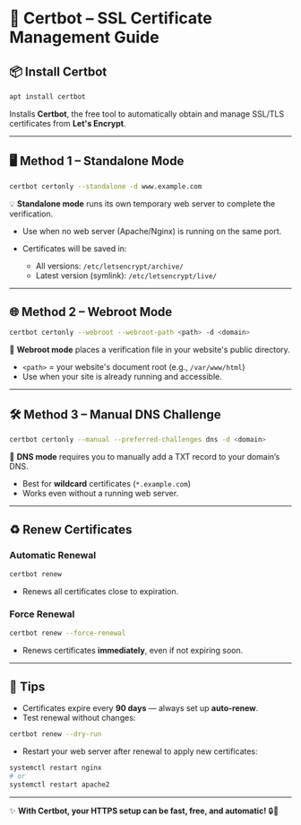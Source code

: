 # 🔐 Certbot – SSL Certificate Management Guide

## 📦 Install Certbot

```bash
apt install certbot
```

Installs **Certbot**, the free tool to automatically obtain and manage SSL/TLS certificates from **Let's Encrypt**.

---

## 🖥️ Method 1 – Standalone Mode

```bash
certbot certonly --standalone -d www.example.com
```

💡 **Standalone mode** runs its own temporary web server to complete the verification.

* Use when no web server (Apache/Nginx) is running on the same port.
* Certificates will be saved in:

  * All versions: `/etc/letsencrypt/archive/`
  * Latest version (symlink): `/etc/letsencrypt/live/`

---

## 🌐 Method 2 – Webroot Mode

```bash
certbot certonly --webroot --webroot-path <path> -d <domain>
```

📌 **Webroot mode** places a verification file in your website's public directory.

* `<path>` = your website's document root (e.g., `/var/www/html`)
* Use when your site is already running and accessible.

---

## 🛠️ Method 3 – Manual DNS Challenge

```bash
certbot certonly --manual --preferred-challenges dns -d <domain>
```

🔹 **DNS mode** requires you to manually add a TXT record to your domain’s DNS.

* Best for **wildcard** certificates (`*.example.com`)
* Works even without a running web server.

---

## ♻️ Renew Certificates

### Automatic Renewal

```bash
certbot renew
```

* Renews all certificates close to expiration.

### Force Renewal

```bash
certbot renew --force-renewal
```

* Renews certificates **immediately**, even if not expiring soon.

---

## 📅 Tips

* Certificates expire every **90 days** — always set up **auto-renew**.
* Test renewal without changes:

```bash
certbot renew --dry-run
```

* Restart your web server after renewal to apply new certificates:

```bash
systemctl restart nginx
# or
systemctl restart apache2
```

---

✨ **With Certbot, your HTTPS setup can be fast, free, and automatic!** 🔒🚀
